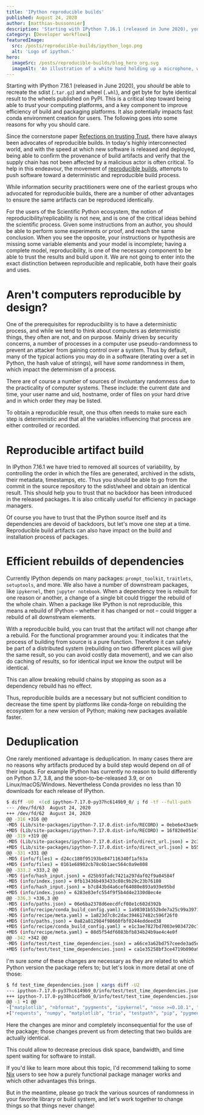 ```yaml
---
title: 'IPython reproducible builds'
published: August 24, 2020
author: [matthias-bussonnier]
description: 'Starting with IPython 7.16.1 (released in June 2020), you should be able to recreate the sdist (.tar.gz) and wheel (.whl), and get byte for byte identical result to the wheels published on PyPI. This is a critical step toward being able to trust your computing platforms, and a key component to improve efficiency of build and packaging platforms. It also potentially impacts fast conda environment creation for users. The following goes into some reasons for why you should care.'
category: [Developer workflows]
featuredImage:
  src: /posts/reproducible-builds/ipython_logo.png
  alt: 'Logo of ipython.'
hero:
  imageSrc: /posts/reproducible-builds/blog_hero_org.svg
  imageAlt: 'An illustration of a white hand holding up a microphone, with some graphical elements highlighting the top of the microphone.'
---
```


Starting with IPython 7.16.1 (released in June 2020), you _should_ be able to recreate the sdist (`.tar.gz`) and wheel
(`.whl`), and get byte for byte identical result to the wheels published on PyPI. This is a critical step toward being able
to _trust_ your computing platforms, and a key component to improve efficiency of build and packaging platforms. It also
potentially impacts fast conda environment creation for users. The following goes into some reasons for why you should care.

Since the cornerstone paper [Refections on trusting Trust][1], there have always been advocates of reproducible builds. In
today's highly interconnected world, and with the speed at which new software is released and deployed, being able to confirm
the provenance of build artifacts and verify that the supply chain has not been affected by a malicious actor is often critical. To help in this
endeavour, the movement of [reproducible builds][2], attempts to push software toward a deterministic and reproducible
build process.

[1]: https://www.cs.cmu.edu/~rdriley/487/papers/Thompson_1984_ReflectionsonTrustingTrust.pdf
[2]: https://reproducible-builds.org/

While information security practitioners were one of the earliest groups who advocated for reproducible builds, there
are a number of other advantages to ensure the same artifacts can be reproduced identically.

For the users of the Scientific Python ecosystem, the notion of reproducibility/replicability is not new, and is one of
the critical ideas behind the scientific process. Given some instructions from an author, you should be able to perform some
experiments or proof, and reach the same conclusion. When you see the opposite, your instructions or hypothesis are missing
some variable elements and your model is incomplete; having a complete model, reproducibility, is one of the necessary
component to be able to trust the results and build upon it. We are not going to enter into the exact distinction
between reproducible and replicable, both have their goals and uses.

# Aren't computers reproducible by design?

One of the prerequisites for reproducibility is to have a deterministic process, and while we tend to think about computers
as deterministic things, they often are not, and on purpose. Mainly driven by security concerns, a number of processes in
a computer use pseudo-randomness to prevent an attacker from gaining control over a system. Thus by default, many of the
typical actions you may do in a software (iterating over a set in Python, the hash value of strings), will have _some_ randomness in them,
which impact the determinism of a process.

There are of course a number of sources of involuntary randomness due to the practicality of computer systems. These
include: the current date and time, your user name and uid, hostname, order of files on your hard drive and in which
order they may be listed.

To obtain a reproducible result, one thus often needs to make sure each step is deterministic and that all the variables
influencing that process are either controlled or recorded.

# Reproducible artifact build

In IPython 7.16.1 we have tried to removed all sources of variability, by controlling the order in which the files are
generated, archived in the sdists, their metadata, timestamps, etc. Thus you should be able to go from the commit in the
source repository to the sdist/wheel and obtain an identical result. This should help you to trust that no backdoor has
been introduced in the released packages. It is also critically useful for efficiency in package managers.

Of course you have to trust that the IPython source itself and its dependencies are devoid of backdoors, but let's move
one step at a time. Reproducible build artifacts can also have impact on the build and installation process of packages.

# Efficient rebuilds of dependencies

Currently IPython depends on many packages: `prompt_toolkit`, `traitlets`, `setuptools`, and more. We also have a number of
downstream packages, like `ipykernel`, then `jupyter notebook`. When a dependency tree is rebuilt for one reason or another, a change of a
single bit could trigger the rebuild of the whole chain. When a package like IPython is not reproducible, this means a
rebuild of IPython – whether it has changed or not – could trigger a rebuild of all downstream elements.

With a reproducible build, you can trust that the artifact will not change after a rebuild. For the functional programmer
around you: it indicates that the process of building from source is a pure function. Therefore it can safely be part
of a distributed system (rebuilding on two different places will give the same result, so you can avoid costly data
movement), and we can also do caching of results, so for identical input we know the output will be identical.

This can allow breaking rebuild chains by stopping as soon as a dependency rebuild has no effect.

Thus, reproducible builds are a necessary but not sufficient condition to decrease the time spent by platforms like conda-forge on rebuilding the ecosystem
for a new version of Python; making new packages available faster.

# Deduplication

One rarely mentioned advantage is deduplication. In many cases there are no reasons why artifacts produced by a build
step would depend on _all_ of their inputs. For example IPython has currently no reason to build differently on Python 3.7,
3.8, and the soon-to-be-released 3.9, or on Linux/macOS/Windows. Nevertheless Conda provides no less than 10 downloads for each
release of IPython.

```bash
$ diff -U0  <(cd ipython-7.17.0-py37hc6149b9_0/ ; fd -tf --full-path  | xargs -L1 md5)  <(cd ipython-7.17.0-py38h1cdfbd6_0/ ; fd --full-path  -t f | xargs -L1 md5)
--- /dev/fd/63	August 24, 2020
+++ /dev/fd/62	August 24, 2020
@@ -316 +316 @@
-MD5 (Lib/site-packages/ipython-7.17.0.dist-info/RECORD) = 0ebe6e43ae9dcfc29b86338605fc9065
+MD5 (Lib/site-packages/ipython-7.17.0.dist-info/RECORD) = 16f820e051e75462d970be438fbd2b0a
@@ -319 +319 @@
-MD5 (Lib/site-packages/ipython-7.17.0.dist-info/direct_url.json) = 2c37570ef1bd3eadd669649da321b69f
+MD5 (Lib/site-packages/ipython-7.17.0.dist-info/direct_url.json) = b55d0dcd87b11218d41c34d8ee0a5016
@@ -331 +331 @@
-MD5 (info/files) = d24cc180f95193be847116340f1af63a
+MD5 (info/files) = 0161e68902cb78c6b1aec564c0a9e808
@@ -333,2 +333,2 @@
-MD5 (info/hash_input.json) = d25b93fadc7421a297daf02f9a04584f
-MD5 (info/index.json) = 0fb13436b493433c08c9b29c23b76180
+MD5 (info/hash_input.json) = b7c843bd4a6cef64080e893a939e95bd
+MD5 (info/index.json) = 6283e83efc554f9f5b4d4e2330d8ec4e
@@ -336,3 +336,3 @@
-MD5 (info/paths.json) = 06e6ba2378d6eecdfcf08e1c602d392b
-MD5 (info/recipe/conda_build_config.yaml) = 1a98301b552bde7a25c99a39711c9fe2
-MD5 (info/recipe/meta.yaml) = 1a823d7c8c2dac394617482c596f26f0
+MD5 (info/paths.json) = 0a82a812984f98660fbf0244eddeed38
+MD5 (info/recipe/conda_build_config.yaml) = e1c3ae7827bd7003e9034720c7b0f76c
+MD5 (info/recipe/meta.yaml) = 08d5f54df6083bfb834b24b9ae4c4e0f
@@ -342 +342 @@
-MD5 (info/test/test_time_dependencies.json) = a66ce3a62bd757ceede3ad5ef4c2c4b6
+MD5 (info/test/test_time_dependencies.json) = ca1e35258bf3ce4719b090a90f886cd6
```

I'm sure _some_ of these changes are necessary as they are related to which Python version the package refers to; but let's
look in more detail at one of those:

```bash
$ fd test_time_dependencies.json | xargs diff -U2
--- ipython-7.17.0-py37hc6149b9_0/info/test/test_time_dependencies.json	August 24, 2020
+++ ipython-7.17.0-py38h1cdfbd6_0/info/test/test_time_dependencies.json	August 24, 2020
@@ -1 +1 @@
-["matplotlib", "nbformat", "pygments", "ipykernel", "nose >=0.10.1", "trio", "numpy", "pip", "testpath", "requests"]
+["requests", "numpy", "matplotlib", "trio", "testpath", "pip", "pygments", "nbformat", "ipykernel", "nose >=0.10.1"]
```

Here the changes are minor and completely inconsequential for the use of the package; those changes prevent us from
detecting that two builds are actually identical.

This could allow to decrease precious disk space, bandwidth, and time spent waiting for software to install.

If you'd like to learn more about this topic, I'd recommend talking to some [Nix][nix] users to see how a purely functional package manager works and
which other advantages this brings.

But in the meantime, please go track the various sources of randomness in your favorite library or build system, and
let's work together to change things so that things never change!

[nix]: https://nixos.org/
